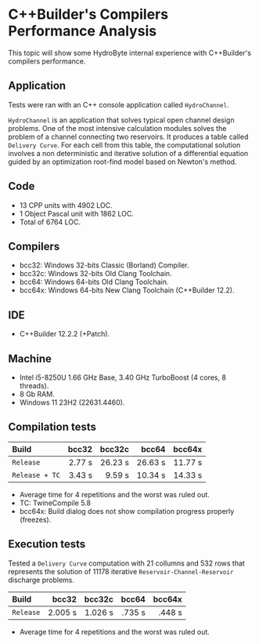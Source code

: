 # C++Builder's Compilers Performance Analysis
This topic will show some HydroByte internal experience with C++Builder's compilers performance.

## Application
Tests were ran with an C++ console application called `HydroChannel`.

`HydroChannel` is an application that solves typical open channel design problems. One of the most intensive calculation modules solves the problem of a channel connecting two reservoirs. It produces a table called `Delivery Curve`. For each cell from this table, the computational solution involves a non deterministic and iterative solution of a differential equation guided by an optimization root-find model based on Newton's method.

## Code
- 13 CPP units with 4902 LOC.
- 1 Object Pascal unit with 1862 LOC.
- Total of 6764 LOC.

## Compilers
- bcc32: Windows 32-bits Classic (Borland) Compiler.
- bcc32c: Windows 32-bits Old Clang Toolchain.
- bcc64: Windows 64-bits Old Clang Toolchain.
- bcc64x: Windows 64-bits New Clang Toolchain (C++Builder 12.2).

## IDE
- C++Builder 12.2.2 (+Patch).

## Machine
- Intel i5-8250U 1.66 GHz Base, 3.40 GHz TurboBoost (4 cores, 8 threads).
- 8 Gb RAM.
- Windows 11 23H2 (22631.4460).

## Compilation tests

Build            | bcc32     | bcc32c   | bcc64    | bcc64x   |
:----------------|----------:|---------:|---------:|---------:|
`Release`        |    2.77 s |  26.23 s |  26.63 s |  11.77 s |
`Release + TC`   |    3.43 s |   9.59 s |  10.34 s |  14.33 s |

- Average time for 4 repetitions and the worst was ruled out.
- TC: TwineCompile 5.8
- bcc64x: Build dialog does not show compilation progress properly (freezes).


## Execution tests

Tested a `Delivery Curve` computation with 21 collumns and 532 rows that represents the solution of 11178 iterative `Reservoir-Channel-Reservoir` discharge problems.

Build            | bcc32     | bcc32c   | bcc64    | bcc64x   |
:----------------|----------:|---------:|---------:|---------:|
`Release`        |   2.005 s |  1.026 s |   .735 s |   .448 s |

- Average time for 4 repetitions and the worst was ruled out.